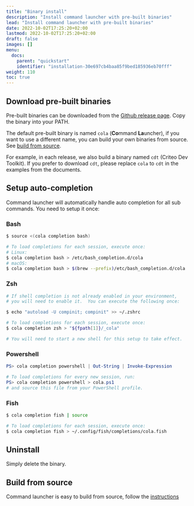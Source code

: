 ```yaml
---
title: "Binary install"
description: "Install command launcher with pre-built binaries"
lead: "Install command launcher with pre-built binaries"
date: 2022-10-02T17:25:20+02:00
lastmod: 2022-10-02T17:25:20+02:00
draft: false
images: []
menu:
  docs:
    parent: "quickstart"
    identifier: "installation-30e697cb4baa85f9bed185936eb70fff"
weight: 110
toc: true
---
```


## Download pre-built binaries

Pre-built binaries can be downloaded from the [Github release page](https://github.com/criteo/command-launcher/releases/latest). Copy the binary into your PATH.

The default pre-built binary is named `cola` (**Co**mmand **La**uncher), if you want to use a different name, you can build your own binaries from source. See [build from source](../build-from-source).

For example, in each release, we also build a binary named `cdt` (Criteo Dev Toolkit). If you prefer to download `cdt`, please replace `cola` to `cdt` in the examples from the documents.

## Setup auto-completion

Command launcher will automatically handle auto completion for all sub commands. You need to setup it once:

### Bash

```bash
$ source <(cola completion bash)

# To load completions for each session, execute once:
# Linux:
$ cola completion bash > /etc/bash_completion.d/cola
# macOS:
$ cola completion bash > $(brew --prefix)/etc/bash_completion.d/cola
```

### Zsh

```bash
# If shell completion is not already enabled in your environment,
# you will need to enable it.  You can execute the following once:

$ echo "autoload -U compinit; compinit" >> ~/.zshrc

# To load completions for each session, execute once:
$ cola completion zsh > "${fpath[1]}/_cola"

# You will need to start a new shell for this setup to take effect.
```

### Powershell

```powershell
PS> cola completion powershell | Out-String | Invoke-Expression

# To load completions for every new session, run:
PS> cola completion powershell > cola.ps1
# and source this file from your PowerShell profile.
```

### Fish

```bash
$ cola completion fish | source

# To load completions for each session, execute once:
$ cola completion fish > ~/.config/fish/completions/cola.fish
```

## Uninstall

Simply delete the binary.

## Build from source

Command launcher is easy to build from source, follow the [instructions](../build-from-source)
